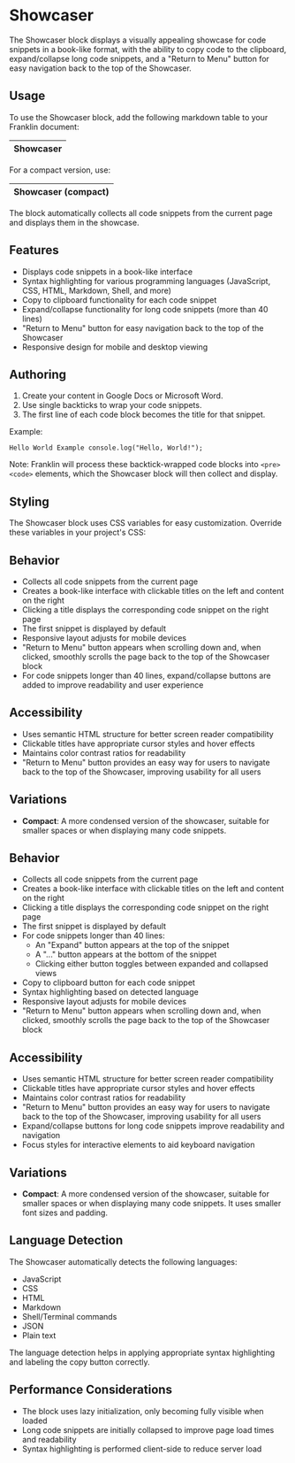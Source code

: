 # Showcaser

The Showcaser block displays a visually appealing showcase for code snippets in a book-like format, with the ability to copy code to the clipboard, expand/collapse long code snippets, and a "Return to Menu" button for easy navigation back to the top of the Showcaser.

## Usage

To use the Showcaser block, add the following markdown table to your Franklin document:

| Showcaser |
|-----------|

For a compact version, use:

| Showcaser (compact) |
|---------------------|

The block automatically collects all code snippets from the current page and displays them in the showcase.

## Features

- Displays code snippets in a book-like interface
- Syntax highlighting for various programming languages (JavaScript, CSS, HTML, Markdown, Shell, and more)
- Copy to clipboard functionality for each code snippet
- Expand/collapse functionality for long code snippets (more than 40 lines)
- "Return to Menu" button for easy navigation back to the top of the Showcaser
- Responsive design for mobile and desktop viewing

## Authoring

1. Create your content in Google Docs or Microsoft Word.
2. Use single backticks to wrap your code snippets.
3. The first line of each code block becomes the title for that snippet.

Example:

`Hello World Example
console.log("Hello, World!");`

Note: Franklin will process these backtick-wrapped code blocks into `<pre><code>` elements, which the Showcaser block will then collect and display.

## Styling

The Showcaser block uses CSS variables for easy customization. Override these variables in your project's CSS:

## Behavior

- Collects all code snippets from the current page
- Creates a book-like interface with clickable titles on the left and content on the right
- Clicking a title displays the corresponding code snippet on the right page
- The first snippet is displayed by default
- Responsive layout adjusts for mobile devices
- "Return to Menu" button appears when scrolling down and, when clicked, smoothly scrolls the page back to the top of the Showcaser block
- For code snippets longer than 40 lines, expand/collapse buttons are added to improve readability and user experience

## Accessibility

- Uses semantic HTML structure for better screen reader compatibility
- Clickable titles have appropriate cursor styles and hover effects
- Maintains color contrast ratios for readability
- "Return to Menu" button provides an easy way for users to navigate back to the top of the Showcaser, improving usability for all users

## Variations

- **Compact**: A more condensed version of the showcaser, suitable for smaller spaces or when displaying many code snippets.

## Behavior

- Collects all code snippets from the current page
- Creates a book-like interface with clickable titles on the left and content on the right
- Clicking a title displays the corresponding code snippet on the right page
- The first snippet is displayed by default
- For code snippets longer than 40 lines:
  - An "Expand" button appears at the top of the snippet
  - A "..." button appears at the bottom of the snippet
  - Clicking either button toggles between expanded and collapsed views
- Copy to clipboard button for each code snippet
- Syntax highlighting based on detected language
- Responsive layout adjusts for mobile devices
- "Return to Menu" button appears when scrolling down and, when clicked, smoothly scrolls the page back to the top of the Showcaser block

## Accessibility

- Uses semantic HTML structure for better screen reader compatibility
- Clickable titles have appropriate cursor styles and hover effects
- Maintains color contrast ratios for readability
- "Return to Menu" button provides an easy way for users to navigate back to the top of the Showcaser, improving usability for all users
- Expand/collapse buttons for long code snippets improve readability and navigation
- Focus styles for interactive elements to aid keyboard navigation

## Variations

- **Compact**: A more condensed version of the showcaser, suitable for smaller spaces or when displaying many code snippets. It uses smaller font sizes and padding.

## Language Detection

The Showcaser automatically detects the following languages:

- JavaScript
- CSS
- HTML
- Markdown
- Shell/Terminal commands
- JSON
- Plain text

The language detection helps in applying appropriate syntax highlighting and labeling the copy button correctly.

## Performance Considerations

- The block uses lazy initialization, only becoming fully visible when loaded
- Long code snippets are initially collapsed to improve page load times and readability
- Syntax highlighting is performed client-side to reduce server load
